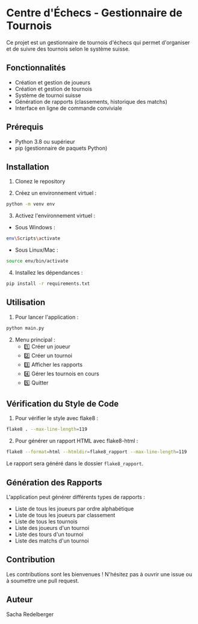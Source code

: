 # Centre d'Échecs - Gestionnaire de Tournois

Ce projet est un gestionnaire de tournois d'échecs qui permet d'organiser et de suivre des tournois selon le système suisse.



## Fonctionnalités

- Création et gestion de joueurs
- Création et gestion de tournois
- Système de tournoi suisse
- Génération de rapports (classements, historique des matchs)
- Interface en ligne de commande conviviale

## Prérequis

- Python 3.8 ou supérieur
- pip (gestionnaire de paquets Python)

## Installation

1. Clonez le repository 

2. Créez un environnement virtuel :
```bash
python -m venv env
```

3. Activez l'environnement virtuel :
- Sous Windows :
```bash
env\Scripts\activate
```
- Sous Linux/Mac :
```bash
source env/bin/activate
```

4. Installez les dépendances :
```bash
pip install -r requirements.txt
```

## Utilisation

1. Pour lancer l'application :
```bash
python main.py
```

2. Menu principal :
   - 1️⃣ Créer un joueur
   - 2️⃣ Créer un tournoi
   - 3️⃣ Afficher les rapports
   - 4️⃣ Gérer les tournois en cours
   - 5️⃣ Quitter

## Vérification du Style de Code

1. Pour vérifier le style avec flake8 :
```bash
flake8 . --max-line-length=119
```

2. Pour générer un rapport HTML avec flake8-html :
```bash
flake8 --format=html --htmldir=flake8_rapport --max-line-length=119
```
Le rapport sera généré dans le dossier `flake8_rapport`.

## Génération des Rapports

L'application peut générer différents types de rapports :
- Liste de tous les joueurs par ordre alphabétique
- Liste de tous les joueurs par classement
- Liste de tous les tournois
- Liste des joueurs d'un tournoi
- Liste des tours d'un tournoi
- Liste des matchs d'un tournoi

## Contribution

Les contributions sont les bienvenues ! N'hésitez pas à ouvrir une issue ou à soumettre une pull request.

## Auteur

Sacha Redelberger

